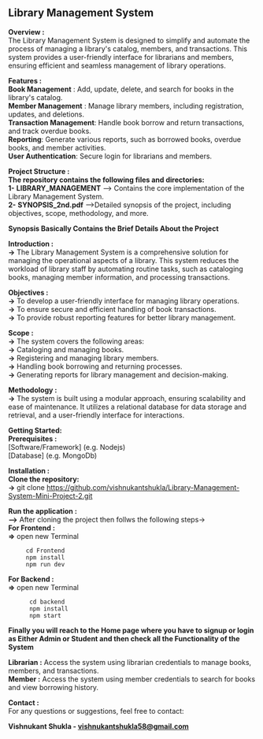 ## **Library Management System**  


**Overview :**  
The Library Management System is designed to simplify and automate the process of managing a library's catalog, members, and transactions. This system provides a user-friendly interface for librarians and members, ensuring efficient and seamless management of library operations.  

**Features :**  
  **Book Management** : Add, update, delete, and search for books in the library's catalog.  
  **Member Management** : Manage library members, including registration, updates, and deletions.  
  **Transaction Management**: Handle book borrow and return transactions, and track overdue books.  
  **Reporting**: Generate various reports, such as borrowed books, overdue books, and member activities.  
  **User Authentication**: Secure login for librarians and members.  

**Project Structure :**  
  **The repository contains the following files and directories:**  
    **1-** **LIBRARY_MANAGEMENT**  --> Contains the core implementation of the Library Management System.  
    **2-** **SYNOPSIS_2nd.pdf** -->Detailed synopsis of the project, including objectives, scope, methodology, and more.  

    
**Synopsis Basically Contains the Brief Details About the Project**

  **Introduction :**    
      **->** The Library Management System is a comprehensive solution for managing the operational aspects of a library. This system reduces the workload of library staff by automating routine tasks, such as 
        cataloging books, managing member information, and processing transactions.  

  **Objectives :**    
    **->** To develop a user-friendly interface for managing library operations.  
    **->** To ensure secure and efficient handling of book transactions.  
    **->** To provide robust reporting features for better library management.  


  **Scope :**  
    **->** The system covers the following areas:  
    **->** Cataloging and managing books.  
    **->** Registering and managing library members.  
    **->** Handling book borrowing and returning processes.  
    **->** Generating reports for library management and decision-making.  


  **Methodology :**  
    **->** The system is built using a modular approach, ensuring scalability and ease of maintenance. It utilizes a relational database for data storage and retrieval, and a user-friendly interface for interactions.  

  **Getting Started:**     
    **Prerequisites :**      
      [Software/Framework] (e.g. Nodejs)  
      [Database] (e.g. MongoDb)  


  **Installation :**  
    **Clone the repository:**    
      **->** git clone https://github.com/vishnukantshukla/Library-Management-System-Mini-Project-2.git  
  

  **Run the application :**  
    **-->** After cloning the project then follws the following steps->   
   **For Frontend :**  
      **=>** open new Terminal 
      
         cd Frontend  
         npm install  
         npm run dev  
       
   **For Backend :**  
      **=>** open new Terminal  
      
          cd backend    
          npm install  
          npm start       
         
**Finally you will reach to the Home page where you have to signup or login as Either Admin or Student and then check all the Functionality of the System**  
      
**Librarian :** Access the system using librarian credentials to manage books, members, and transactions.  
**Member :** Access the system using member credentials to search for books and view borrowing history.  

**Contact :**  
For any questions or suggestions, feel free to contact:  

**Vishnukant Shukla - vishnukantshukla58@gmail.com**  
